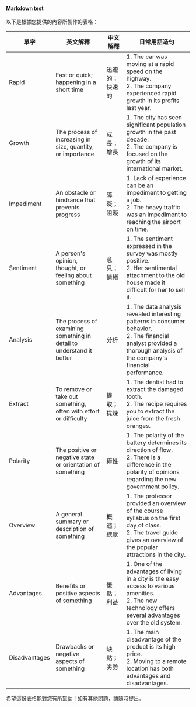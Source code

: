 #### Markdown test
以下是根據您提供的內容所製作的表格：

| 單字 | 英文解釋 | 中文解釋 | 日常用語造句 |
| --- | --- | --- | --- |
| Rapid | Fast or quick; happening in a short time | 迅速的；快速的 | 1. The car was moving at a rapid speed on the highway. <br> 2. The company experienced rapid growth in its profits last year. |
| Growth | The process of increasing in size, quantity, or importance | 成長；增長 | 1. The city has seen significant population growth in the past decade. <br> 2. The company is focused on the growth of its international market. |
| Impediment | An obstacle or hindrance that prevents progress | 障礙；阻礙 | 1. Lack of experience can be an impediment to getting a job. <br> 2. The heavy traffic was an impediment to reaching the airport on time. |
| Sentiment | A person's opinion, thought, or feeling about something | 意見；情緒 | 1. The sentiment expressed in the survey was mostly positive. <br> 2. Her sentimental attachment to the old house made it difficult for her to sell it. |
| Analysis | The process of examining something in detail to understand it better | 分析 | 1. The data analysis revealed interesting patterns in consumer behavior. <br> 2. The financial analyst provided a thorough analysis of the company's financial performance. |
| Extract | To remove or take out something, often with effort or difficulty | 提取；提煉 | 1. The dentist had to extract the damaged tooth. <br> 2. The recipe requires you to extract the juice from the fresh oranges. |
| Polarity | The positive or negative state or orientation of something | 極性 | 1. The polarity of the battery determines its direction of flow. <br> 2. There is a difference in the polarity of opinions regarding the new government policy. |
| Overview | A general summary or description of something | 概述；總覽 | 1. The professor provided an overview of the course syllabus on the first day of class. <br> 2. The travel guide gives an overview of the popular attractions in the city. |
| Advantages | Benefits or positive aspects of something | 優點；利益 | 1. One of the advantages of living in a city is the easy access to various amenities. <br> 2. The new technology offers several advantages over the old system. |
| Disadvantages | Drawbacks or negative aspects of something | 缺點；劣勢 | 1. The main disadvantage of the product is its high price. <br> 2. Moving to a remote location has both advantages and disadvantages. |

希望這份表格能對您有所幫助！如有其他問題，請隨時提出。